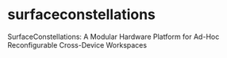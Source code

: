# surfaceconstellations
SurfaceConstellations: A Modular Hardware Platform for  Ad-Hoc Reconfigurable Cross-Device Workspaces
